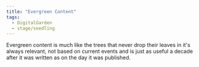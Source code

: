 ```yaml
---
title: "Evergreen Content"
tags: 
  - DigitalGarden
  - stage/seedling
---
```


Evergreen content is much like the trees that never drop their leaves in it's always relevant, not based on current events and is just as useful a decade after it was written as on the day it was published.
